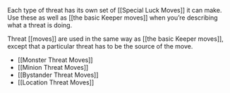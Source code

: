 
Each type of threat has its own set of [[Special Luck Moves]] it can make. Use these as well as [[the basic Keeper moves]] when you’re describing what a threat is doing.

Threat [[moves]] are used in the same way as [[the basic Keeper moves]], except that a particular threat has to be the source of the move.

- [[Monster Threat Moves]]
- [[Minion Threat Moves]]
- [[Bystander Threat Moves]]
- [[Location Threat Moves]]